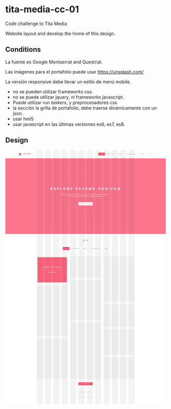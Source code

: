 
# tita-media-cc-01

Code challenge to Tita Media

Website layout and develop the home of this design.

## Conditions

La fuente es Google Montserrat and Questrial.

Las imágenes para el portafolio puede usar https://unsplash.com/

La versión responsive debe llevar un estilo de menú mobile.

- no se pueden utilizar frameworks css.
- no se puede utilizar jquery, ni frameworks javascript.
- Puede utilizar _run taskers_, y preprocesadores css
- la sección la grilla de portafolio, debe traerse dinámicamente con un json.
- usar hml5
- usar javascript en las últimas versiones es6, es7, es8.

## Design

![portfolio home](readmeAssets/sneak-simple-portfolio-page.png)
